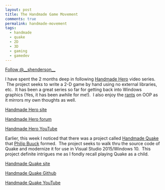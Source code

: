 ```yaml
---
layout: post
title: The Handmade Game Movement
comments: true
permalink: handmade-movement
tags:
  - handmade
  - quake
  - 2D
  - 3D
  - gaming
  - gamedev
---
```


<div><!-- <a href="https://twitter.com/share" class="twitter-share-button" data-via="__shenderson__">Tweet</a> --><a class="twitter-follow-button" data-show-count="false" href="https://twitter.com/__shenderson__">Follow @__shenderson__</a> <script>!function(d,s,id){var js,fjs=d.getElementsByTagName(s)[0],p=/^http:/.test(d.location)?'http':'https';if(!d.getElementById(id)){js=d.createElement(s);js.id=id;js.src=p+'://platform.twitter.com/widgets.js';fjs.parentNode.insertBefore(js,fjs);}}(document, 'script', 'twitter-wjs');</script></div>


<script>!function(d,s,id){var js,fjs=d.getElementsByTagName(s)[0];if(!d.getElementById(id)){js=d.createElement(s);js.id=id;js.src="//platform.twitter.com/widgets.js";fjs.parentNode.insertBefore(js,fjs);}}(document,"script","twitter-wjs");</script>

I have spent the 2 months deep in following [Handmade Hero](https://www.youtube.com/user/handmadeheroarchive/playlists) video series. &nbsp;The project seeks to write a 2-D game by hand using no external libraries, etc. &nbsp;It has been a great series so far for getting back into Windows graphics (Yes, it has been awhile for me!). &nbsp;I also enjoy the [rants](https://www.youtube.com/watch?v=jlcmxvQfzKQ) on OOP as it mirrors my own thoughts as well.

[Handmade Hero site](https://www.youtube.com/user/handmadeheroarchive)

[Handmade Hero forum](https://hero.handmadedev.org/code-discussion)

[Handmade Hero YouTube](https://www.youtube.com/user/handmadeheroarchive)

Earlier, this week I noticed that there was a project called [Handmade Quake](http://philipbuuck.com/announcing-handmade-quake) that [Philip Buuck](https://github.com/philipbuuck) formed. &nbsp;The project seeks to walk thru the source code of Quake and modernize it for use in Visual Studio 2015/Windows 10. &nbsp;This project definite intrigues me as I fondly recall playing Quake as a child.

[Handmade Quake site](http://philipbuuck.com/announcing-handmade-quake)

[Handmade Quake Github](https://github.com/philipbuuck/HandmadeQuake)

[Handmade Quake YouTube](https://www.youtube.com/user/philipbuuck)
